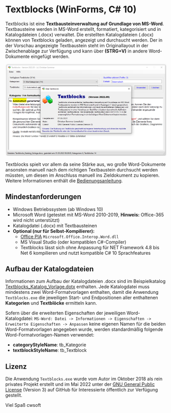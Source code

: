# Textblocks (WinForms, C# 10)
Textblocks ist eine **Textbausteinverwaltung auf Grundlage von MS-Word**. Textbausteine werden in MS-Word erstellt, formatiert, kategorisiert und in Katalogdateien (.docx) verwaltet. Die erstellten Katalogdateien (.docx) können von Textblocks geladen, angezeigt und durchsucht werden. Der in der Vorschau angezeigte Textbaustein steht im Originallayout in der Zwischenablage zur Verfügung und kann über **(STRG+V)** in andere Word-Dokumente eingefügt werden.

![Screenshot](./Dokumentation/screenshots/screenshot.png)

Textblocks spielt vor allem da seine Stärke aus, wo große Word-Dokumente ansonsten manuell nach dem richtigen Textbaustein durchsucht werden müssten, um diesen im Anschluss manuell ins Zieldokument zu kopieren. Weitere Informationen enthält die [Bedienungsanleitung](./Dokumentation/Textblocks.pdf).

## Mindestanforderungen
- Windows Betriebssystem (ab Windows 10)
- Microsoft Word (getestet mit MS-Word 2010-2019, **Hinweis:** Office-365 wird nicht unterstützt)
- Katalogdatei (.docx) mit Textbausteinen
- **Optional (nur für Selbst-Kompilierer):**
  - [Office PIA](./Textblocks/PIA/Howto-Office-PIA.md) `Microsoft.Office.Interop.Word.dll`
  - MS Visual Studio (oder kompatiblen C#-Compiler) 
  - Textblocks lässt sich ohne Anpassung für NET Framework 4.8 bis Net 6 kompilieren und nutzt kompatible C# 10 Sprachfeatures

## Aufbau der Katalogdateien
Informationen zum Aufbau der Katalogdateien .docx sind im Beispielkatalog [Textblocks_Katalog_Vorlage.dotx](https://github.com/cwsoft/Textblocks/blob/main/Kataloge/Textblocks_Katalog_Vorlage.docx?raw=true) enthalten. Jede Katalogdatei muss mindestens zwei Word-Formatvorlagen enthalten, damit die Anwendung `Textblocks.exe` die jeweiligen Start- und Endpositionen aller enthaltenen **Kategorien** und **Textblöcke** ermitteln kann. 

Sofern über die erweiterten Eigenschaften der jeweiligen Word-Katalogdatei: `MS-Word: Datei -> Informationen -> Eigenschaften -> Erweiterte Eigenschaften -> Anpassen` keine eigenen Namen für die beiden Word-Formatvorlagen angegeben wurde, werden standardmäßig folgende Word-Formatvorlagen-Namen verwendet:
- **categoryStyleName**: tb_Kategorie
- **textblockStyleName**: tb_Textblock

## Lizenz
Die Anwendung `Textblocks.exe` wurde vom Autor im Oktober 2018 als rein privates Projekt erstellt und im Mai 2022 unter der [GNU General Public License](./LICENSE.txt) (Version 3) auf GitHub für Interessierte öffentlich zur Verfügung gestellt. 

Viel Spaß
cwsoft
